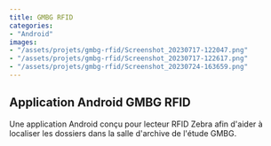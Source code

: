 ```yaml
---
title: GMBG RFID
categories:
- "Android"
images:
- "/assets/projets/gmbg-rfid/Screenshot_20230717-122047.png"
- "/assets/projets/gmbg-rfid/Screenshot_20230717-122617.png"
- "/assets/projets/gmbg-rfid/Screenshot_20230724-163659.png"
---
```


## Application Android GMBG RFID

Une application Android conçu pour lecteur RFID Zebra afin d'aider à localiser les dossiers dans la salle d'archive de l'étude GMBG.